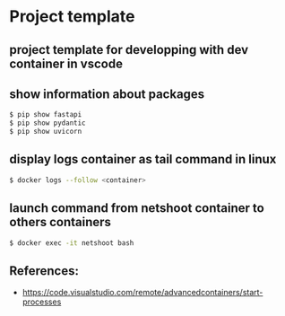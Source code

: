 # Project template

## project template for developping with dev container in vscode

## show information about packages
```bash
$ pip show fastapi
$ pip show pydantic
$ pip show uvicorn
```

## display logs container as tail command in linux
```bash
$ docker logs --follow <container>
```
## launch command from netshoot container to others containers
```bash
$ docker exec -it netshoot bash
```

## References:
- https://code.visualstudio.com/remote/advancedcontainers/start-processes